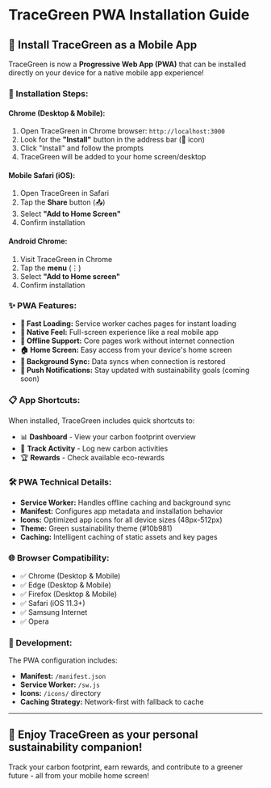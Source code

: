 # TraceGreen PWA Installation Guide

## 🌱 Install TraceGreen as a Mobile App

TraceGreen is now a **Progressive Web App (PWA)** that can be installed directly on your device for a native mobile app experience!

### 📱 Installation Steps:

#### **Chrome (Desktop & Mobile):**
1. Open TraceGreen in Chrome browser: `http://localhost:3000`
2. Look for the **"Install"** button in the address bar (📱 icon)
3. Click "Install" and follow the prompts
4. TraceGreen will be added to your home screen/desktop

#### **Mobile Safari (iOS):**
1. Open TraceGreen in Safari
2. Tap the **Share** button (📤)
3. Select **"Add to Home Screen"**
4. Confirm installation

#### **Android Chrome:**
1. Visit TraceGreen in Chrome
2. Tap the **menu** (⋮) 
3. Select **"Add to Home screen"**
4. Confirm installation

### ✨ PWA Features:

- **🚀 Fast Loading:** Service worker caches pages for instant loading
- **📱 Native Feel:** Full-screen experience like a real mobile app
- **🔄 Offline Support:** Core pages work without internet connection
- **🏠 Home Screen:** Easy access from your device's home screen
- **💾 Background Sync:** Data syncs when connection is restored
- **🔔 Push Notifications:** Stay updated with sustainability goals (coming soon)

### 📋 App Shortcuts:

When installed, TraceGreen includes quick shortcuts to:
- 📊 **Dashboard** - View your carbon footprint overview
- 📝 **Track Activity** - Log new carbon activities
- 🏆 **Rewards** - Check available eco-rewards

### 🛠 PWA Technical Details:

- **Service Worker:** Handles offline caching and background sync
- **Manifest:** Configures app metadata and installation behavior
- **Icons:** Optimized app icons for all device sizes (48px-512px)
- **Theme:** Green sustainability theme (#10b981)
- **Caching:** Intelligent caching of static assets and key pages

### 🌐 Browser Compatibility:

- ✅ Chrome (Desktop & Mobile)
- ✅ Edge (Desktop & Mobile) 
- ✅ Firefox (Desktop & Mobile)
- ✅ Safari (iOS 11.3+)
- ✅ Samsung Internet
- ✅ Opera

### 🔧 Development:

The PWA configuration includes:
- **Manifest:** `/manifest.json`
- **Service Worker:** `/sw.js`
- **Icons:** `/icons/` directory
- **Caching Strategy:** Network-first with fallback to cache

---

## 🎉 Enjoy TraceGreen as your personal sustainability companion!

Track your carbon footprint, earn rewards, and contribute to a greener future - all from your mobile home screen!
